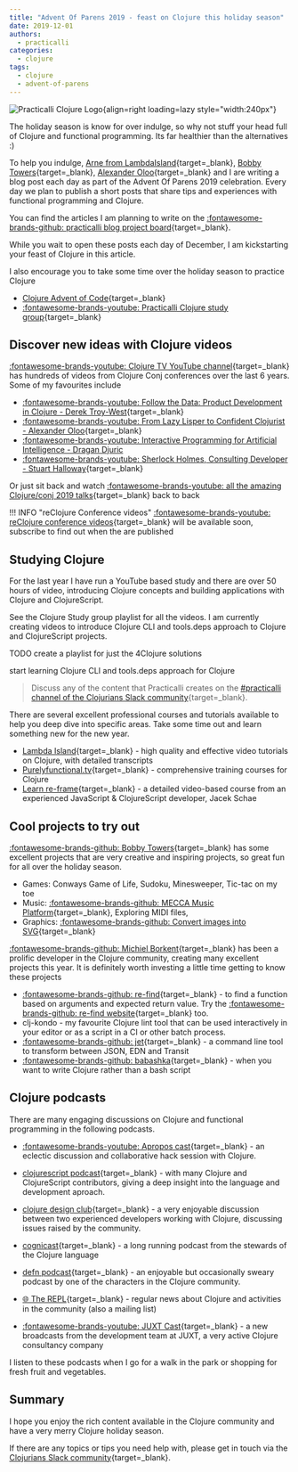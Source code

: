 ```yaml
---
title: "Advent Of Parens 2019 - feast on Clojure this holiday season"
date: 2019-12-01
authors:
  - practicalli
categories:
  - clojure
tags:  
  - clojure
  - advent-of-parens
---
```


<!-- GitHub issue:  -->
<!-- https://github.com/practicalli/blog-content/issues/34 -->


![Practicalli Clojure Logo](https://github.com/practicalli/graphic-design/blob/live/topic-images/clojure-logo-name.png?raw=true){align=right loading=lazy style="width:240px"}

The holiday season is know for over indulge, so why not stuff your head full of Clojure and functional programming.  Its far healthier than the alternatives :)

To help you indulge, [Arne from LambdaIsland](https://lambdaisland.com/blog/2019-11-25-advent-of-parens){target=_blank}, [Bobby Towers](https://porkostomus.gitlab.io/){target=_blank}, [Alexander Oloo](https://alexanderoloo.com/){target=_blank} and I are writing a blog post each day as part of the Advent Of Parens 2019 celebration.  Every day we plan to publish a short posts that share tips and experiences with functional programming and Clojure.

You can find the articles I am planning to write on the [:fontawesome-brands-github: practicalli blog project board](https://github.com/practicalli/blog-content/projects/1?card_filter_query=label%3Aadvent-of-parens){target=_blank}.

While you wait to open these posts each day of December, I am kickstarting your feast of Clojure in this article.

I also encourage you to take some time over the holiday season to practice Clojure

* [Clojure Advent of Code](/posts/clojure-advent-of-code-2019/){target=_blank}
* [:fontawesome-brands-youtube: Practicalli Clojure study group](https://www.youtube.com/watch?v=MZcuL4lRw5E&list=PLpr9V-R8ZxiDjyU7cQYWOEFBDR1t7t0wv){target=_blank}

<!-- more -->

## Discover new ideas with Clojure videos

[:fontawesome-brands-youtube: Clojure TV YouTube channel](https://www.youtube.com/user/ClojureTV){target=_blank} has hundreds of videos from Clojure Conj conferences over the last 6 years.  Some of my favourites include

* [:fontawesome-brands-youtube: Follow the Data: Product Development in Clojure - Derek Troy-West](https://www.youtube.com/watch?v=MnvtPzEH-d8&list=PLZdCLR02grLqSy15ALLAZDU6LGpAJDrAQ){target=_blank}
* [:fontawesome-brands-youtube: From Lazy Lisper to Confident Clojurist - Alexander Oloo](https://www.youtube.com/watch?v=U99UHYUW63k&list=PLZdCLR02grLqSy15ALLAZDU6LGpAJDrAQ&index=5){target=_blank}
* [:fontawesome-brands-youtube: Interactive Programming for Artificial Intelligence - Dragan Djuric](https://www.youtube.com/watch?v=m0rSJ9xdsdk&list=PLZdCLR02grLqSy15ALLAZDU6LGpAJDrAQ&index=10)
* [:fontawesome-brands-youtube: Sherlock Holmes, Consulting Developer - Stuart Halloway](https://www.youtube.com/watch?v=OUZZKtypink&list=PLZdCLR02grLqSy15ALLAZDU6LGpAJDrAQ&index=11){target=_blank}

Or just sit back and watch [:fontawesome-brands-youtube: all the amazing Clojure/conj 2019 talks](https://www.youtube.com/watch?v=MnvtPzEH-d8&list=PLZdCLR02grLqSy15ALLAZDU6LGpAJDrAQ){target=_blank} back to back

!!! INFO "reClojure Conference videos"
    [:fontawesome-brands-youtube: reClojure conference videos](https://www.youtube.com/channel/UCbZW8yCqEncYciie8_1yy7w){target=_blank} will be available soon, subscribe to find out when the are published


## Studying Clojure

For the last year I have run a YouTube based study and there are over 50 hours of video,  introducing Clojure concepts and building applications with Clojure and ClojureScript.

See the Clojure Study group playlist for all the videos.  I am currently creating videos to introduce Clojure CLI and tools.deps approach to Clojure and ClojureScript projects.


TODO create a playlist for just the 4Clojure solutions

start learning Clojure CLI and tools.deps approach for Clojure

> Discuss any of the content that Practicalli creates on the [#practicalli channel of the Clojurians Slack community](https://clojurians.slack.com/messages/practicalli){target=_blank}.


There are several excellent professional courses and tutorials available to help you deep dive into specific areas.  Take some time out and learn something new for the new year.

* [Lambda Island](https://lambdaisland.com/blog/2019-11-25-advent-of-parens){target=_blank} - high quality and effective video tutorials on Clojure, with detailed transcripts
* [Purelyfunctional.tv](https://purelyfunctional.tv/){target=_blank} - comprehensive training courses for Clojure
* [Learn re-frame](https://www.learnreframe.com/){target=_blank} - a detailed video-based course from an experienced JavaScript & ClojureScript developer, Jacek Schae

## Cool projects to try out

[:fontawesome-brands-github: Bobby Towers](https://github.com/porkostomus/mecca-pix){target=_blank} has some excellent projects that are very creative and inspiring projects, so great fun for all over the holiday season.

* Games: Conways Game of Life, Sudoku, Minesweeper, Tic-tac on my toe
* Music: [:fontawesome-brands-github: MECCA Music Platform](https://github.com/porkostomus/mecca-pix){target=_blank}, Exploring MIDI files,
* Graphics: [:fontawesome-brands-github: Convert images into SVG](https://github.com/porkostomus/mecca-pix){target=_blank}

[:fontawesome-brands-github: Michiel Borkent](https://github.com/borkdude){target=_blank} has been a prolific developer in the Clojure community, creating many excellent projects this year.  It is definitely worth investing a little time getting to know these projects

* [:fontawesome-brands-github: re-find](https://github.com/borkdude/re-find){target=_blank} - to find a function based on arguments and expected return value.  Try the [:fontawesome-brands-github: re-find website](https://borkdude.github.io/re-find.web/){target=_blank} too.
* clj-kondo - my favourite Clojure lint tool that can be used interactively in your editor or as a script in a CI or other batch process.
* [:fontawesome-brands-github: jet](https://github.com/borkdude/jet){target=_blank} - a command line tool to transform between JSON, EDN and Transit
* [:fontawesome-brands-github: babashka](https://github.com/borkdude/babashka){target=_blank} - when you want to write Clojure rather than a bash script


## Clojure podcasts

There are many engaging discussions on Clojure and functional programming in the following podcasts.

* [:fontawesome-brands-youtube: Apropos cast](https://www.youtube.com/channel/UC1UxEQuBvfLJgWR5tk_XIXA){target=_blank} - an eclectic discussion and collaborative hack session with Clojure.

* [clojurescript podcast](https://clojurescriptpodcast.com/){target=_blank} - with many Clojure and ClojureScript contributors, giving a deep insight into the language and development aproach.

* [clojure design club](https://clojuredesign.club/){target=_blank} - a very enjoyable discussion between two experienced developers working with Clojure, discussing issues raised by the community.

* [cognicast](http://blog.cognitect.com/cognicast){target=_blank} - a long running podcast from the stewards of the Clojure language

* [defn podcast](https://twitter.com/defnpodcast?lang=en){target=_blank} - an enjoyable but occasionally sweary podcast by one of the characters in the Clojure community.

* [:globe_with_meridians: The REPL](https://www.therepl.net/){target=_blank} - regular news about Clojure and activities in the community (also a mailing list)

* [:fontawesome-brands-youtube: JUXT Cast](https://www.youtube.com/channel/UC5G6p4wwKuDKZsgDrbp5j5A){target=_blank} - a new broadcasts from the development team at JUXT, a very active Clojure consultancy company

I listen to these podcasts when I go for a walk in the park or shopping for fresh fruit and vegetables.


## Summary

I hope you enjoy the rich content available in the Clojure community and have a very merry Clojure holiday season.

If there are any topics or tips you need help with, please get in touch via the [Clojurians Slack community](https://clojurians.slack.com/messages/practicalli){target=_blank}.
